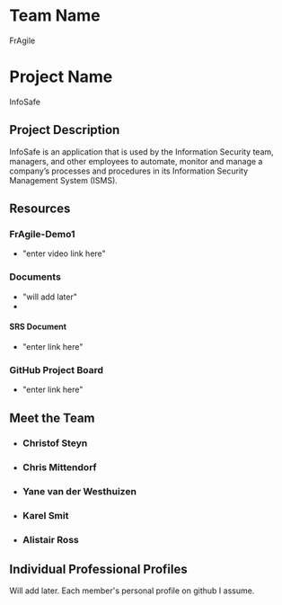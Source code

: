 # Team Name

FrAgile

# Project Name

InfoSafe

## Project Description

InfoSafe is an application that is used by the Information Security team, managers, and other employees to automate, monitor and manage a company’s processes and procedures in its Information Security Management System (ISMS).

## Resources

### FrAgile-Demo1

* "enter video link here"

### Documents

* "will add later"
* 
#### SRS Document

* "enter link here"

### GitHub Project Board

* "enter link here"

## Meet the Team

* ### Christof Steyn
* ### Chris Mittendorf
* ### Yane van der Westhuizen
* ### Karel Smit
* ### Alistair Ross

## Individual Professional Profiles

Will add later. Each member's personal profile on github I assume.
